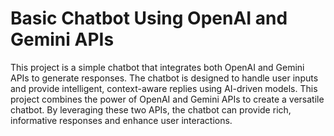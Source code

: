 # Basic Chatbot Using OpenAI and Gemini APIs

This project is a simple chatbot that integrates both OpenAI and Gemini APIs to generate responses. The chatbot is designed to handle user inputs and provide intelligent, context-aware replies using AI-driven models.
This project combines the power of OpenAI and Gemini APIs to create a versatile chatbot. By leveraging these two APIs, the chatbot can provide rich, informative responses and enhance user interactions.

